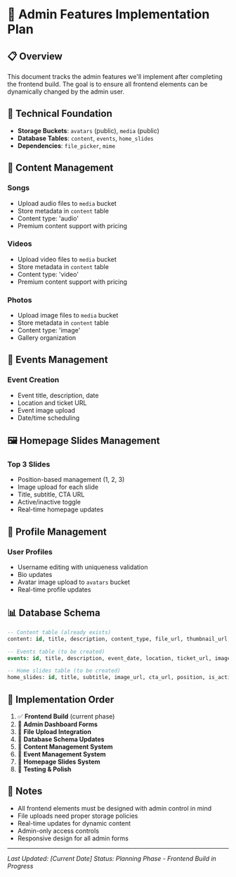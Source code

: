 # 🎯 Admin Features Implementation Plan

## **📋 Overview**
This document tracks the admin features we'll implement after completing the frontend build. The goal is to ensure all frontend elements can be dynamically changed by the admin user.

## **🔧 Technical Foundation**
- **Storage Buckets**: `avatars` (public), `media` (public)
- **Database Tables**: `content`, `events`, `home_slides`
- **Dependencies**: `file_picker`, `mime`

## **🎵 Content Management**
### **Songs**
- Upload audio files to `media` bucket
- Store metadata in `content` table
- Content type: 'audio'
- Premium content support with pricing

### **Videos**
- Upload video files to `media` bucket
- Store metadata in `content` table
- Content type: 'video'
- Premium content support with pricing

### **Photos**
- Upload image files to `media` bucket
- Store metadata in `content` table
- Content type: 'image'
- Gallery organization

## **📅 Events Management**
### **Event Creation**
- Event title, description, date
- Location and ticket URL
- Event image upload
- Date/time scheduling

## **🖼️ Homepage Slides Management**
### **Top 3 Slides**
- Position-based management (1, 2, 3)
- Image upload for each slide
- Title, subtitle, CTA URL
- Active/inactive toggle
- Real-time homepage updates

## **👤 Profile Management**
### **User Profiles**
- Username editing with uniqueness validation
- Bio updates
- Avatar image upload to `avatars` bucket
- Real-time profile updates

## **📊 Database Schema**
```sql
-- Content table (already exists)
content: id, title, description, content_type, file_url, thumbnail_url, is_premium, price, created_by, created_at, updated_at

-- Events table (to be created)
events: id, title, description, event_date, location, ticket_url, image_url, created_by, created_at, updated_at

-- Home slides table (to be created)
home_slides: id, title, subtitle, image_url, cta_url, position, is_active, created_by, created_at, updated_at
```

## **🚀 Implementation Order**
1. ✅ **Frontend Build** (current phase)
2. 🔄 **Admin Dashboard Forms**
3. 🔄 **File Upload Integration**
4. 🔄 **Database Schema Updates**
5. 🔄 **Content Management System**
6. 🔄 **Event Management System**
7. 🔄 **Homepage Slides System**
8. 🔄 **Testing & Polish**

## **📝 Notes**
- All frontend elements must be designed with admin control in mind
- File uploads need proper storage policies
- Real-time updates for dynamic content
- Admin-only access controls
- Responsive design for all admin forms

---
*Last Updated: [Current Date]*
*Status: Planning Phase - Frontend Build in Progress*
